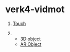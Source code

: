# verk4-vidmot

1. [Touch](https://bjornthor21.github.io/verk4-vidmot/touch.html)

2. 
   * [3D object](https://bjornthor21.github.io/verk4-vidmot/)
   * [AR Object]()
